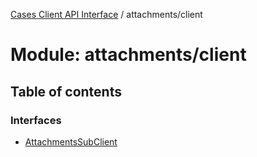 [Cases Client API Interface](../cases_client_api.md) / attachments/client

# Module: attachments/client

## Table of contents

### Interfaces

- [AttachmentsSubClient](../interfaces/attachments_client.attachmentssubclient.md)
